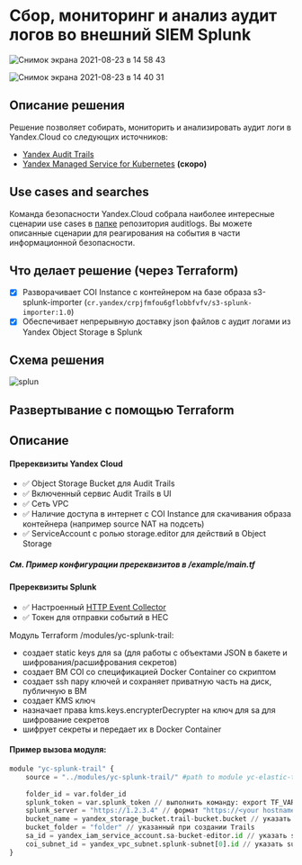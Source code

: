 # Сбор, мониторинг и анализ аудит логов во внешний SIEM Splunk

![Снимок экрана 2021-08-23 в 14 58 43](https://user-images.githubusercontent.com/85429798/130447006-c5a604b3-d1ed-4f47-b132-5e83f02494c8.png)

![Снимок экрана 2021-08-23 в 14 40 31](https://user-images.githubusercontent.com/85429798/130446967-926e892c-0dcb-4a97-93bc-92fe67b078dd.png)


## Описание решения
Решение позволяет собирать, мониторить и анализировать аудит логи в Yandex.Cloud со следующих источников:
- [Yandex Audit Trails](https://cloud.yandex.ru/docs/audit-trails/)
- [Yandex Managed Service for Kubernetes](https://cloud.yandex.ru/docs/managed-kubernetes/) **(скоро)** 

## Use cases and searches
Команда безопасности Yandex.Cloud собрала наиболее интересные сценарии use cases в [папке](../_use_cases_and_searches) репозитория auditlogs.
Вы можете описанные сценарии для реагирования на события в части информационной безопасности.

## Что делает решение (через Terraform)
- [x] Разворачивает COI Instance с контейнером на базе образа s3-splunk-importer (`cr.yandex/crpjfmfou6gflobbfvfv/s3-splunk-importer:1.0`)
- [x] Обеспечивает непрерывную доставку json файлов с аудит логами из Yandex Object Storage в Splunk

## Схема решения
![splun](https://user-images.githubusercontent.com/85429798/130447027-efdd1ee7-0c1b-46fb-b0f2-36577bb5e6a4.png)


## Развертывание с помощью Terraform

## Описание 

#### Пререквизиты Yandex Cloud
- :white_check_mark: Object Storage Bucket для Audit Trails
- :white_check_mark: Включенный сервис Audit Trails в UI
- :white_check_mark: Сеть VPC
- :white_check_mark: Наличие доступа в интернет с COI Instance для скачивания образа контейнера (например source NAT на подсеть)
- :white_check_mark: ServiceAccount с ролью storage.editor для действий в Object Storage

##### См. Пример конфигурации пререквизитов в /example/main.tf

#### Пререквизиты Splunk
- :white_check_mark: Настроенный [HTTP Event Collector](https://docs.splunk.com/Documentation/SplunkCloud/8.2.2105/Data/UsetheHTTPEventCollector#Configure_HTTP_Event_Collector_on_Splunk_Enterprise)
- :white_check_mark: Токен для отправки событий в HEC

Модуль Terraform /modules/yc-splunk-trail:

- создает static keys для sa (для работы с объектами JSON в бакете и шифрования/расшифрования секретов)
- создает ВМ COI со спецификацией Docker Container со скриптом
- создает ssh пару ключей и сохраняет приватную часть на диск, публичную в ВМ
- создает KMS ключ
- назначает права kms.keys.encrypterDecrypter на ключ для sa для шифрование секретов
- шифрует секреты и передает их в Docker Container


#### Пример вызова модуля:
```Python
module "yc-splunk-trail" {
    source = "../modules/yc-splunk-trail/" #path to module yc-elastic-trail
    
    folder_id = var.folder_id
    splunk_token = var.splunk_token // выполнить команду: export TF_VAR_splunk_token=<SPLUNK TOKEB> (заменить SPLUNK TOKEN на ваше значение)
    splunk_server = "https://1.2.3.4" // формат "https://<your hostname or address>"
    bucket_name = yandex_storage_bucket.trail-bucket.bucket // указать имя bucket с audit trails, если вызов не из example
    bucket_folder = "folder" // указанный при создании Trails
    sa_id = yandex_iam_service_account.sa-bucket-editor.id // указать sa с правами bucket_editor, если вызов не из example
    coi_subnet_id = yandex_vpc_subnet.splunk-subnet[0].id // указать subnet_id, если вызов не из example
}

```